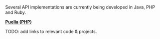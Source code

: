 Several API implementations are currently being developed in Java, PHP and Ruby.


**[Puelia (PHP) ](http://code.google.com/p/puelia-php/)**

TODO: add links to relevant code & projects.